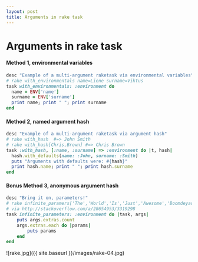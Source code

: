 ```yaml
---
layout: post
title: Arguments in rake task
---
```

# Arguments in rake task

#### Method 1, environmental variables
```ruby
desc "Example of a multi-argument raketask via environmental variables"
# rake with_environmentals name=Liene surname=Viktus
task with_environmentals: :environment do
  name = ENV['name']
  surname = ENV['surname']
  print name; print " "; print surname
end
```

#### Method 2, named argument hash
```ruby
desc "Example of a multi-argument raketask via argument hash"
# rake with_hash  #=> John Smith
# rake with_hash[Chris,Brown] #=> Chris Brown
task :with_hash, [:name, :surname] => :environment do |t, hash|
  hash.with_defaults(name: :John, surname: :Smith)
  puts "Arguments with defaults were: #{hash}"
  print hash.name; print " "; print hash.surname
end
```

#### Bonus Method 3, anonymous argument hash
```ruby
desc "Bring it on, parameters!"
# rake infinite_paramers['The','World','Is','Just','Awesome','Boomdeyada']
# via http://stackoverflow.com/a/28654953/3319298
task infinite_parameters: :environment do |task, args|
    puts args.extras.count
    args.extras.each do |params|
        puts params
    end         
end
```

![rake.jpg]({{ site.baseurl }}/images/rake-04.jpg)
